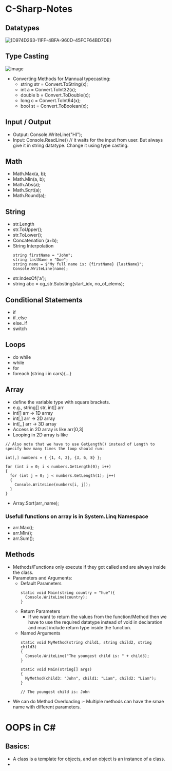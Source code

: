 # C-Sharp-Notes

## Datatypes
![{D974D263-11FF-4BFA-960D-45FCF64BD7DE}](https://github.com/user-attachments/assets/fd7d976c-b36e-4105-b214-6d47b1933e46)

## Type Casting
![image](https://github.com/user-attachments/assets/8c604b20-a448-4095-9d62-a9c8da712049)

- Converting Methods for Mannual typecasting:
  - string str = Convert.ToString(x);
  - int a = Convert.ToInt32(x);
  - double b = Convert.ToDouble(x);
  - long c = Convert.ToInt64(x);
  - bool st = Convert.ToBoolean(x);
 
## Input / Output

- Output: Console.WriteLine("HI");
- Input: Console.ReadLine()
// it waits for the input from user. But always give it in string datatype. Change it using type casting.

## Math

- Math.Max(a, b);
- Math.Min(a, b);
- Math.Abs(a);
- Math.Sqrt(a);
- Math.Round(a);

## String 
- str.Length
- str.ToUpper();
- str.ToLower();
- Concatenation (a+b);
- String Interpolation
  ```
  string firstName = "John";
  string lastName = "Doe";
  string name = $"My full name is: {firstName} {lastName}";
  Console.WriteLine(name);
  ```
- str.IndexOf('a');
- string abc = og_str.Substing(start_idx, no_of_elems);

## Conditional Statements
- if
- if..else
- else..if
- switch

## Loops
- do while
- while
- for
- foreach (string i in cars){...}

## Array 
- define the variable type with square brackets.
- e.g., string[] str, int[] arr
- int[] arr -> 1D array
- int[,] arr -> 2D array
- int[,,] arr -> 3D array
- Access in 2D array is like arr[0,3]
- Looping in 2D array is like 
```
// Also note that we have to use GetLength() instead of Length to specify how many times the loop should run:

int[,] numbers = { {1, 4, 2}, {3, 6, 8} };

for (int i = 0; i < numbers.GetLength(0); i++) 
{ 
  for (int j = 0; j < numbers.GetLength(1); j++) 
  { 
    Console.WriteLine(numbers[i, j]); 
  } 
} 
```
- Array.Sort(arr_name);

### Usefull functions on array is in System.Linq Namespace
- arr.Max();
- arr.Min();
- arr.Sum();


## Methods
- Methods/Functions only execute if they got called and are always inside the class.
- Parameters and Arguments:
  - Default Parameters
    ```
    static void Main(string country = "hue"){
      Console.WriteLine(country);
    }
    ```
  - Return Parameters
    - If we want to return the values from the function/Method then we have to use the required datatype instead of void in declaration and must include return type inside the function.
  - Named Arguments
      ```
      static void MyMethod(string child1, string child2, string child3) 
      {
        Console.WriteLine("The youngest child is: " + child3);
      }
      
      static void Main(string[] args)
      {
        MyMethod(child3: "John", child1: "Liam", child2: "Liam");
      }
      
      // The youngest child is: John
      ```
- We can do Method Overloading :- Multiple methods can have the smae name with different parameters.

# OOPS in C#

## Basics:
- A class is a template for objects, and an object is an instance of a class.
- 
